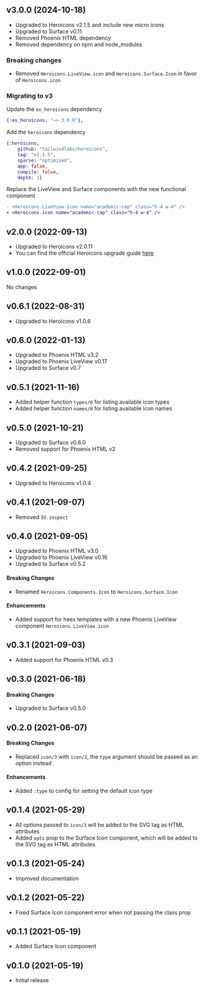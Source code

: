 ## v3.0.0 (2024-10-18)

- Upgraded to Heroicons v2.1.5 and include new micro icons
- Upgraded to Surface v0.11
- Removed Phoenix HTML dependency
- Removed dependency on npm and node_modules

### Breaking changes

- Removed `Heroicons.LiveView.icon` and `Heroicons.Surface.Icon` in favor of `Heroicons.icon`

### Migrating to v3

Update the `ex_heroicons` dependency

```elixir
{:ex_heroicons, "~> 3.0.0"},
```

Add the `heroicons` dependency

```elixir
{:heroicons,
    github: "tailwindlabs/heroicons",
    tag: "v2.1.5",
    sparse: "optimized",
    app: false,
    compile: false,
    depth: 1}
```

Replace the LiveView and Surface components with the new functional component

```diff
- <Heroicons.LiveView.icon name="academic-cap" class="h-4 w-4" />
+ <Heroicons.icon name="academic-cap" class="h-4 w-4" />
```

## v2.0.0 (2022-09-13)

- Upgraded to Heroicons v2.0.11
- You can find the official Heroicons upgrade guide [here](https://github.com/tailwindlabs/heroicons/releases/tag/v2.0.0)

## v1.0.0 (2022-09-01)

No changes

## v0.6.1 (2022-08-31)

- Upgraded to Heroicons v1.0.6

## v0.6.0 (2022-01-13)

- Upgraded to Phoenix HTML v3.2
- Upgraded to Phoenix LiveView v0.17
- Upgraded to Surface v0.7

## v0.5.1 (2021-11-16)

- Added helper function `types/0` for listing available icon types
- Added helper function `names/0` for listing available icon names

## v0.5.0 (2021-10-21)

- Upgraded to Surface v0.6.0
- Removed support for Phoenix HTML v2

## v0.4.2 (2021-09-25)

- Upgraded to Heroicons v1.0.4

## v0.4.1 (2021-09-07)

- Removed `IO.inspect`

## v0.4.0 (2021-09-05)

- Upgraded to Phoenix HTML v3.0
- Upgraded to Phoenix LiveView v0.16
- Upgraded to Surface v0.5.2

#### Breaking Changes

- Renamed `Heroicons.Components.Icon` to `Heroicons.Surface.Icon`

#### Enhancements

- Added support for heex templates with a new Phoenix LiveView component `Heroicons.LiveView.icon`

## v0.3.1 (2021-09-03)

- Added support for Phoenix HTML v0.3

## v0.3.0 (2021-06-18)

#### Breaking Changes

- Upgraded to Surface v0.5.0

## v0.2.0 (2021-06-07)

#### Breaking Changes

- Replaced `icon/3` with `icon/2`, the `type` argument should be passed as an option instead

#### Enhancements

- Added `:type` to config for setting the default icon type

## v0.1.4 (2021-05-29)

- All options passed to `icon/3` will be added to the SVG tag as HTML attributes
- Added `opts` prop to the Surface Icon component, which will be added to the SVG tag as HTML attributes

## v0.1.3 (2021-05-24)

- Improved documentation

## v0.1.2 (2021-05-22)

- Fixed Surface Icon component error when not passing the class prop

## v0.1.1 (2021-05-19)

- Added Surface Icon component

## v0.1.0 (2021-05-19)

- Initial release
